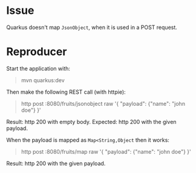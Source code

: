 # Issue

Quarkus doesn't map `JsonObject`, when it is used in a POST request.

# Reproducer

Start the application with:

> mvn quarkus:dev

Then make the following REST call (with httpie):

> http post :8080/fruits/jsonobject raw '{ "payload": {"name": "john doe"} }'

Result: http 200 with empty body.
Expected: http 200 with the given payload.

When the payload is mapped as `Map<String,Object` then it works:

> http post :8080/fruits/map raw '{ "payload": {"name": "john doe"} }'

Result: http 200 with the given payload.